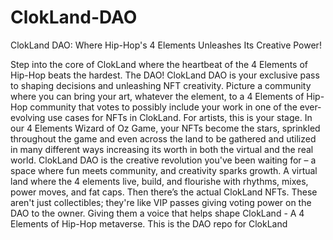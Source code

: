 # ClokLand-DAO
ClokLand DAO: Where Hip-Hop's 4 Elements Unleashes Its Creative Power! 

Step into the core of ClokLand where the heartbeat of the 4 Elements of Hip-Hop beats the hardest. The DAO!
ClokLand DAO is your exclusive pass to shaping decisions and unleashing NFT creativity. Picture a community where you can bring your art, whatever the element, to a 4 Elements of Hip-Hop community that votes to possibly include your work in one of the ever-evolving use cases for NFTs in ClokLand.
For artists, this is your stage. In our 4 Elements Wizard of Oz Game, your NFTs become the stars, sprinkled throughout the game and even across the land to be gathered and utilized in many different ways increasing its worth in both the virtual and the real world.
ClokLand DAO is the creative revolution you've been waiting for – a space where fun meets community, and creativity sparks growth. A virtual land where the 4 elements live, build, and flourishe with rhythms, mixes, power moves, and fat caps. 
Then there’s the actual ClokLand NFTs. These aren't just collectibles; they're like VIP passes giving voting power on the DAO to the owner. Giving them a voice that helps shape ClokLand - A 4 Elements of Hip-Hop metaverse. This is the DAO repo for ClokLand
